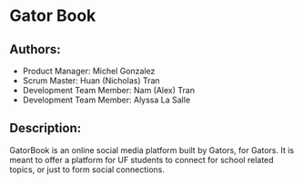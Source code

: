 # Gator Book
## Authors:
- Product Manager: Michel Gonzalez
- Scrum Master: Huan (Nicholas) Tran
- Development Team Member: Nam (Alex) Tran
- Development Team Member: Alyssa La Salle

## Description:
GatorBook is an online social media platform built by Gators, for Gators.  It is meant to offer a platform for UF students to connect for school related topics, or just to form social connections.